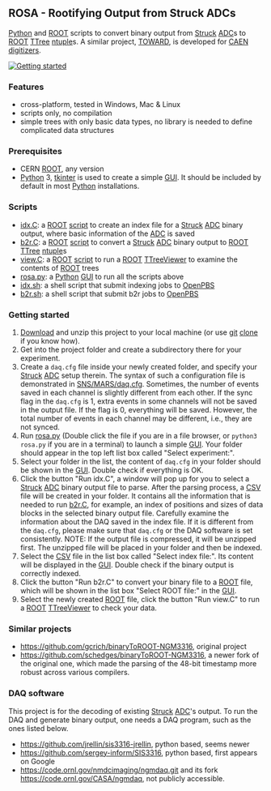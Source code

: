 ## ROSA - Rootifying Output from Struck ADCs
[Python][] and [ROOT][] scripts to convert binary output from [Struck][] [ADC][]s to [ROOT][] [TTree][] [ntuple][]s. A similar project, [TOWARD][], is developed for [CAEN][] [digitizers][].

[![Getting started](https://img.shields.io/badge/Get-Started-red?style=flat)](#getting-started)

### Features
- cross-platform, tested in Windows, Mac & Linux
- scripts only, no compilation
- simple trees with only basic data types, no library is needed to define complicated data structures

### Prerequisites
- CERN [ROOT][], any version
- [Python][] 3, [tkinter][] is used to create a simple [GUI][]. It should be included by default in most [Python][] installations.

### Scripts
- [idx.C](idx.C): a [ROOT][] [script][] to create an index file for a [Struck][] [ADC][] binary output, where basic information of the [ADC][] is saved
- [b2r.C](b2r.C): a [ROOT][] [script][] to convert a [Struck][] [ADC][] binary output to [ROOT][] [TTree][] [ntuple][]s
- [view.C](view.C): a [ROOT][] [script][] to run a [ROOT][] [TTreeViewer][] to examine the contents of [ROOT][] trees
- [rosa.py](rosa.py): a [Python][] [GUI][] to run all the scripts above
- [idx.sh](idx.sh): a shell script that submit indexing jobs to [OpenPBS][]
- [b2r.sh](b2r.sh): a shell script that submit b2r jobs to [OpenPBS][]

### Getting started
1. [Download][] and unzip this project to your local machine (or use [git][] [clone][] if you know how).
2. Get into the project folder and create a subdirectory there for your experiment.
3. Create a `daq.cfg` file inside your newly created folder, and specify your [Struck][] [ADC][] setup therein. The syntax of such a configuration file is demonstrated in [SNS/MARS/daq.cfg](SNS/MARS/daq.cfg). Sometimes, the number of events saved in each channel is slightly different from each other. If the sync flag in the `daq.cfg` is 1, extra events in some channels will not be saved in the output file. If the flag is 0, everything will be saved. However, the total number of events in each channel may be different, i.e., they are not synced.
4. Run [rosa.py](rosa.py) (Double click the file if you are in a file browser, or `python3 rosa.py` if you are in a terminal) to launch a simple [GUI][]. Your folder should appear in the top left list box called "Select experiment:".
5. Select your folder in the list, the content of `daq.cfg` in your folder should be shown in the [GUI][]. Double check if everything is OK.
6. Click the button "Run idx.C", a window will pop up for you to select a [Struck][] [ADC][] binary output file to parse. After the parsing process, a [CSV][] file will be created in your folder. It contains all the information that is needed to run [b2r.C](b2r.C), for example, an index of positions and sizes of data blocks in the selected binary output file. Carefully examine the information about the DAQ saved in the index file. If it is different from the `daq.cfg`, please make sure that `daq.cfg` or the DAQ software is set consistently. NOTE: If the output file is compressed, it will be unzipped first. The unzipped file will be placed in your folder and then be indexed.
7. Select the [CSV][] file in the list box called "Select index file:". Its content will be displayed in the [GUI][]. Double check if the binary output is correctly indexed.
8. Click the button "Run b2r.C" to convert your binary file to a [ROOT][] file, which will be shown in the list box "Select ROOT file:" in the [GUI][].
9. Select the newly created [ROOT][] file, click the button "Run view.C" to run a [ROOT][] [TTreeViewer][] to check your data.

### Similar projects
- <https://github.com/gcrich/binaryToROOT-NGM3316>, original project
- <https://github.com/schedges/binaryToROOT-NGM3316>, a newer fork of the original one, which made the parsing of the 48-bit timestamp more robust across various compilers.

### DAQ software
This project is for the decoding of existing [Struck][] [ADC][]'s output. To run the DAQ and generate binary output, one needs a DAQ program, such as the ones listed below.

- <https://github.com/jrellin/sis3316-jrellin>, python based, seems newer
- <https://github.com/sergey-inform/SIS3316>, python based, first appears on Google
- <https://code.ornl.gov/nmdcimaging/ngmdaq.git> and its fork <https://code.ornl.gov/CASA/ngmdaq>, not publicly accessible.

[Python]: https://www.python.org
[ROOT]: https://root.cern.ch
[script]: https://root.cern.ch/root/htmldoc/guides/users-guide/Cling.html
[Struck]: https://www.struck.de
[ADC]: https://www.struck.de/vme.htm
[TTree]: https://root.cern.ch/root/htmldoc/guides/users-guide/Trees.html
[ntuple]: https://en.wikipedia.org/wiki/Tuple
[TOWARD]: https://github.com/jintonic/toward
[CAEN]: https://www.caen.it
[digitizers]: https://www.caen.it/sections/digitizer-families
[tkinter]: https://docs.python.org/3/library/tkinter.html
[GUI]: https://en.wikipedia.org/wiki/Graphical_user_interface
[OpenPBS]: https://www.openpbs.org
[Download]: https://github.com/jintonic/rosa/archive/refs/heads/main.zip
[CSV]: https://en.wikipedia.org/wiki/Comma-separated_values
[git]: https://git-scm.com
[clone]: https://git-scm.com/book/en/v2/Git-Basics-Getting-a-Git-Repository
[TTreeViewer]: https://root.cern.ch/doc/master/classTTreeViewer.html
